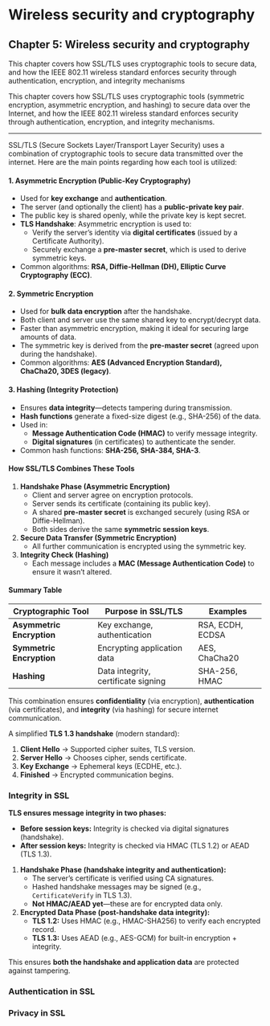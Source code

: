 # Wireless security and cryptography

## Chapter 5: Wireless security and cryptography <a href="#chapter-5-wireless-security-and-cryptography" id="chapter-5-wireless-security-and-cryptography"></a>

This chapter covers how SSL/TLS uses cryptographic tools to secure data, and how the IEEE 802.11 wireless standard enforces security through authentication, encryption, and integrity mechanisms

This chapter covers how SSL/TLS uses cryptographic tools (symmetric encryption, asymmetric encryption, and hashing) to secure data over the Internet, and how the IEEE 802.11 wireless standard enforces security through authentication, encryption, and integrity mechanisms.

***

SSL/TLS (Secure Sockets Layer/Transport Layer Security) uses a combination of cryptographic tools to secure data transmitted over the internet. Here are the main points regarding how each tool is utilized:

#### **1. Asymmetric Encryption (Public-Key Cryptography)**

* Used for **key exchange** and **authentication**.
* The server (and optionally the client) has a **public-private key pair**.
* The public key is shared openly, while the private key is kept secret.
* **TLS Handshake**: Asymmetric encryption is used to:
  * Verify the server’s identity via **digital certificates** (issued by a Certificate Authority).
  * Securely exchange a **pre-master secret**, which is used to derive symmetric keys.
* Common algorithms: **RSA, Diffie-Hellman (DH), Elliptic Curve Cryptography (ECC)**.

#### **2. Symmetric Encryption**

* Used for **bulk data encryption** after the handshake.
* Both client and server use the same shared key to encrypt/decrypt data.
* Faster than asymmetric encryption, making it ideal for securing large amounts of data.
* The symmetric key is derived from the **pre-master secret** (agreed upon during the handshake).
* Common algorithms: **AES (Advanced Encryption Standard), ChaCha20, 3DES (legacy)**.

#### **3. Hashing (Integrity Protection)**

* Ensures **data integrity**—detects tampering during transmission.
* **Hash functions** generate a fixed-size digest (e.g., SHA-256) of the data.
* Used in:
  * **Message Authentication Code (HMAC)** to verify message integrity.
  * **Digital signatures** (in certificates) to authenticate the sender.
* Common hash functions: **SHA-256, SHA-384, SHA-3**.

#### **How SSL/TLS Combines These Tools**

1. **Handshake Phase (Asymmetric Encryption)**
   * Client and server agree on encryption protocols.
   * Server sends its certificate (containing its public key).
   * A shared **pre-master secret** is exchanged securely (using RSA or Diffie-Hellman).
   * Both sides derive the same **symmetric session keys**.
2. **Secure Data Transfer (Symmetric Encryption)**
   * All further communication is encrypted using the symmetric key.
3. **Integrity Check (Hashing)**
   * Each message includes a **MAC (Message Authentication Code)** to ensure it wasn’t altered.

#### **Summary Table**

| **Cryptographic Tool**    | **Purpose in SSL/TLS**              | **Examples**     |
| ------------------------- | ----------------------------------- | ---------------- |
| **Asymmetric Encryption** | Key exchange, authentication        | RSA, ECDH, ECDSA |
| **Symmetric Encryption**  | Encrypting application data         | AES, ChaCha20    |
| **Hashing**               | Data integrity, certificate signing | SHA-256, HMAC    |

This combination ensures **confidentiality** (via encryption), **authentication** (via certificates), and **integrity** (via hashing) for secure internet communication.&#x20;

A simplified **TLS 1.3 handshake** (modern standard):

1. **Client Hello** → Supported cipher suites, TLS version.
2. **Server Hello** → Chooses cipher, sends certificate.
3. **Key Exchange** → Ephemeral keys (ECDHE, etc.).
4. **Finished** → Encrypted communication begins.

### Integrity in SSL

**TLS ensures message integrity in two phases:**

* **Before session keys:** Integrity is checked via digital signatures (handshake).
* **After session keys:** Integrity is checked via HMAC (TLS 1.2) or AEAD (TLS 1.3).

1. **Handshake Phase (handshake integrity and authentication):**
   * The server’s certificate is verified using CA signatures.
   * Hashed handshake messages may be signed (e.g., `CertificateVerify` in TLS 1.3).
   * **Not HMAC/AEAD yet**—these are for encrypted data only.
2. **Encrypted Data Phase (post-handshake data integrity):**
   * **TLS 1.2:** Uses HMAC (e.g., HMAC-SHA256) to verify each encrypted record.
   * **TLS 1.3:** Uses AEAD (e.g., AES-GCM) for built-in encryption + integrity.

This ensures **both the handshake and application data** are protected against tampering.

### Authentication in SSL

### Privacy in SSL

